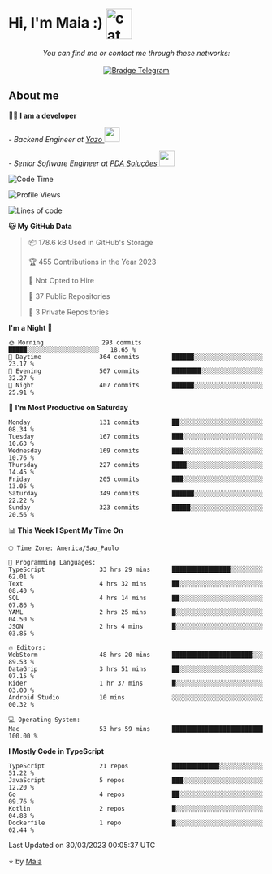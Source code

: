 <h1 align="left">Hi, I'm Maia :) 
<img src="https://emojis.slackmojis.com/emojis/images/1643509834/36299/black-cat.gif?1643509834" width="50" height="60" align="center"  alt="cat"/>
</h1>

<p align="center">
    <i>You can find me or contact me through these networks:</i>
    <br/><br/>
    <a href="https://t.me/mrootx" target="_blank">
        <img src="https://img.shields.io/badge/-Telegram-2CA5E0?logo=telegram&style=flat&logoColor=white" alt="Bradge Telegram" />
    </a>
</p>

## About me

:technologist: <strong>I am a developer</strong> <br>

<p><em> - Backend Engineer at <a href="https://yazo.com.br/">Yazo
</a><img src="https://media.giphy.com/media/WUlplcMpOCEmTGBtBW/giphy.gif" width="30"> 
</em></p>

<p><em> - Senior Software Engineer at <a href="https://pdasolucoes.com.br">PDA Soluções
</a><img src="https://media.giphy.com/media/WUlplcMpOCEmTGBtBW/giphy.gif" width="30"> 
</em></p>

<!--START_SECTION:waka-->
![Code Time](http://img.shields.io/badge/Code%20Time-1%2C877%20hrs%2033%20mins-blue)

![Profile Views](http://img.shields.io/badge/Profile%20Views-2-blue)

![Lines of code](https://img.shields.io/badge/From%20Hello%20World%20I%27ve%20Written-364.4%20thousand%20lines%20of%20code-blue)

**🐱 My GitHub Data** 

> 📦 178.6 kB Used in GitHub's Storage 
 > 
> 🏆 455 Contributions in the Year 2023
 > 
> 🚫 Not Opted to Hire
 > 
> 📜 37 Public Repositories 
 > 
> 🔑 3 Private Repositories 
 > 
**I'm a Night 🦉** 

```text
🌞 Morning                293 commits         █████░░░░░░░░░░░░░░░░░░░░   18.65 % 
🌆 Daytime                364 commits         ██████░░░░░░░░░░░░░░░░░░░   23.17 % 
🌃 Evening                507 commits         ████████░░░░░░░░░░░░░░░░░   32.27 % 
🌙 Night                  407 commits         ██████░░░░░░░░░░░░░░░░░░░   25.91 % 
```
📅 **I'm Most Productive on Saturday** 

```text
Monday                   131 commits         ██░░░░░░░░░░░░░░░░░░░░░░░   08.34 % 
Tuesday                  167 commits         ███░░░░░░░░░░░░░░░░░░░░░░   10.63 % 
Wednesday                169 commits         ███░░░░░░░░░░░░░░░░░░░░░░   10.76 % 
Thursday                 227 commits         ████░░░░░░░░░░░░░░░░░░░░░   14.45 % 
Friday                   205 commits         ███░░░░░░░░░░░░░░░░░░░░░░   13.05 % 
Saturday                 349 commits         ██████░░░░░░░░░░░░░░░░░░░   22.22 % 
Sunday                   323 commits         █████░░░░░░░░░░░░░░░░░░░░   20.56 % 
```


📊 **This Week I Spent My Time On** 

```text
🕑︎ Time Zone: America/Sao_Paulo

💬 Programming Languages: 
TypeScript               33 hrs 29 mins      ████████████████░░░░░░░░░   62.01 % 
Text                     4 hrs 32 mins       ██░░░░░░░░░░░░░░░░░░░░░░░   08.40 % 
SQL                      4 hrs 14 mins       ██░░░░░░░░░░░░░░░░░░░░░░░   07.86 % 
YAML                     2 hrs 25 mins       █░░░░░░░░░░░░░░░░░░░░░░░░   04.50 % 
JSON                     2 hrs 4 mins        █░░░░░░░░░░░░░░░░░░░░░░░░   03.85 % 

🔥 Editors: 
WebStorm                 48 hrs 20 mins      ██████████████████████░░░   89.53 % 
DataGrip                 3 hrs 51 mins       ██░░░░░░░░░░░░░░░░░░░░░░░   07.15 % 
Rider                    1 hr 37 mins        █░░░░░░░░░░░░░░░░░░░░░░░░   03.00 % 
Android Studio           10 mins             ░░░░░░░░░░░░░░░░░░░░░░░░░   00.32 % 

💻 Operating System: 
Mac                      53 hrs 59 mins      █████████████████████████   100.00 % 
```

**I Mostly Code in TypeScript** 

```text
TypeScript               21 repos            █████████████░░░░░░░░░░░░   51.22 % 
JavaScript               5 repos             ███░░░░░░░░░░░░░░░░░░░░░░   12.20 % 
Go                       4 repos             ██░░░░░░░░░░░░░░░░░░░░░░░   09.76 % 
Kotlin                   2 repos             █░░░░░░░░░░░░░░░░░░░░░░░░   04.88 % 
Dockerfile               1 repo              █░░░░░░░░░░░░░░░░░░░░░░░░   02.44 % 
```




 Last Updated on 30/03/2023 00:05:37 UTC
<!--END_SECTION:waka-->

⭐️ by [Maia](https://github.com/gabrielmaialva33/)


